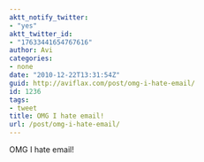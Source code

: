 ```yaml
---
aktt_notify_twitter:
- "yes"
aktt_twitter_id:
- "17633441654767616"
author: Avi
categories:
- none
date: "2010-12-22T13:31:54Z"
guid: http://aviflax.com/post/omg-i-hate-email/
id: 1236
tags:
- tweet
title: OMG I hate email!
url: /post/omg-i-hate-email/
---
```

OMG I hate email!